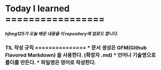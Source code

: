 <h1>Today I learned
=================
<h5>hjhng125가 오늘 배운 내용을 이 repository에 업로드 합니다.

<h3>TIL 작성 규칙
===============
   * 문서 생성은 GFM(Github Flavored Markdown) 을 사용한다. (확장자 .md)
   * 언어나 기술명으로 폴더를 만든다.
   * 파일명은 영어로 작성한다.
   
